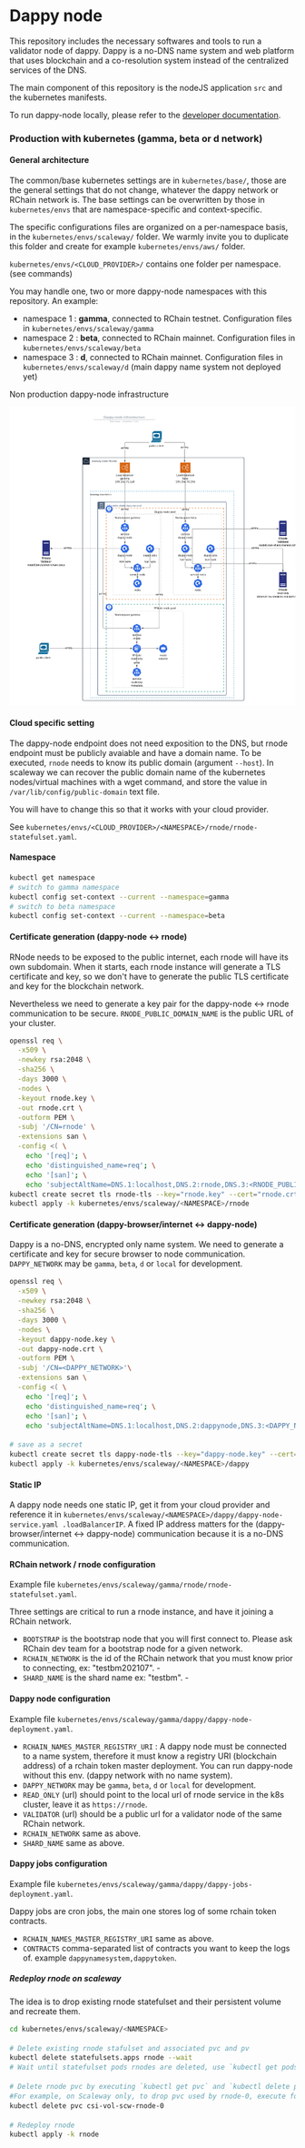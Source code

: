 # Dappy node

This repository includes the necessary softwares and tools to run a validator node of dappy. Dappy is a no-DNS name system and web platform that uses blockchain and a co-resolution system instead of the centralized services of the DNS.

The main component of this repository is the nodeJS application `src` and the kubernetes manifests.

To run dappy-node locally, please refer to the [developer documentation](/DEVELOPER.MD).

### Production with kubernetes (gamma, beta or d network)

#### General architecture

The common/base kubernetes settings are in `kubernetes/base/`, those are the general settings that do not change, whatever the dappy network or RChain network is. The base settings can be overwritten by those in `kubernetes/envs` that are namespace-specific and context-specific.

The specific configurations files are organized on a per-namespace basis, in the `kubernetes/envs/scaleway/` folder. We warmly invite you to duplicate this folder and create for example `kubernetes/envs/aws/` folder.

`kubernetes/envs/<CLOUD_PROVIDER>/` contains one folder per namespace. (see commands)

You may handle one, two or more dappy-node namespaces with this repository. An example:
- namespace 1 : **gamma**, connected to RChain testnet. Configuration files in `kubernetes/envs/scaleway/gamma`
- namespace 2 : **beta**, connected to RChain mainnet. Configuration files in `kubernetes/envs/scaleway/beta`
- namespace 3 : **d**, connected to RChain mainnet. Configuration files in `kubernetes/envs/scaleway/d` (main dappy name system not deployed yet)

Non production dappy-node infrastructure

![Dappy-node non production infrastructure](./docs/infrastructure.png)

#### Cloud specific setting

The dappy-node endpoint does not need exposition to the DNS, but rnode endpoint must be publicly avaiable and have a domain name. To be executed, `rnode` needs to know its public domain (argument `--host`).  In scaleway we can recover the public domain name of the kubernetes nodes/virtual machines with a wget command, and store the value in `/var/lib/config/public-domain` text file.

You will have to change this so that it works with your cloud provider.

See `kubernetes/envs/<CLOUD_PROVIDER>/<NAMESPACE>/rnode/rnode-statefulset.yaml`.

#### Namespace

```sh
kubectl get namespace
# switch to gamma namespace
kubectl config set-context --current --namespace=gamma
# switch to beta namespace
kubectl config set-context --current --namespace=beta
```

#### Certificate generation (dappy-node <-> rnode)

RNode needs to be exposed to the public internet, each rnode will have its own subdomain. When it starts, each rnode instance will generate a TLS certificate and key, so we don't have to generate the public TLS certificate and key for the blockchain network.

Nevertheless we need to generate a key pair for the dappy-node <-> rnode communication to be secure. `RNODE_PUBLIC_DOMAIN_NAME` is the public URL of your cluster.

```sh
openssl req \
  -x509 \
  -newkey rsa:2048 \
  -sha256 \
  -days 3000 \
  -nodes \
  -keyout rnode.key \
  -out rnode.crt \
  -outform PEM \
  -subj '/CN=rnode' \
  -extensions san \
  -config <( \
    echo '[req]'; \
    echo 'distinguished_name=req'; \
    echo '[san]'; \
    echo 'subjectAltName=DNS.1:localhost,DNS.2:rnode,DNS.3:<RNODE_PUBLIC_DOMAIN_NAME>')
kubectl create secret tls rnode-tls --key="rnode.key" --cert="rnode.crt" -n=<NAMESPACE>
kubectl apply -k kubernetes/envs/scaleway/<NAMESPACE>/rnode
```

#### Certificate generation (dappy-browser/internet <-> dappy-node)

Dappy is a no-DNS, encrypted only name system. We need to generate a certificate and key for secure browser to node communication. `DAPPY_NETWORK` may be `gamma`, `beta`, `d` or `local` for development.

```sh
openssl req \
  -x509 \
  -newkey rsa:2048 \
  -sha256 \
  -days 3000 \
  -nodes \
  -keyout dappy-node.key \
  -out dappy-node.crt \
  -outform PEM \
  -subj '/CN=<DAPPY_NETWORK>'\
  -extensions san \
  -config <( \
    echo '[req]'; \
    echo 'distinguished_name=req'; \
    echo '[san]'; \
    echo 'subjectAltName=DNS.1:localhost,DNS.2:dappynode,DNS.3:<DAPPY_NODE_PUBLIC_DOMAIN_NAME>')

# save as a secret
kubectl create secret tls dappy-node-tls --key="dappy-node.key" --cert="dappy-node.crt" -n=<NAMESPACE>
kubectl apply -k kubernetes/envs/scaleway/<NAMESPACE>/dappy
```

#### Static IP

A dappy node needs one static IP, get it from your cloud provider and reference it in `kubernetes/envs/scaleway/<NAMESPACE>/dappy/dappy-node-service.yaml .loadBalancerIP`. A fixed IP address matters for the (dappy-browser/internet <-> dappy-node) communication because it is a no-DNS communication.

#### RChain network / rnode configuration

Example file `kubernetes/envs/scaleway/gamma/rnode/rnode-statefulset.yaml`.

Three settings are critical to run a rnode instance, and have it joining a RChain network.
- `BOOTSTRAP` is the bootstrap node that you will first connect to. Please ask RChain dev team for a bootstrap node for a given network.
- `RCHAIN_NETWORK` is the id of the RChain network that you must know prior to connecting, ex: "testbm202107". -
- `SHARD_NAME` is the shard name ex: "testbm". -

#### Dappy node configuration

Example file `kubernetes/envs/scaleway/gamma/dappy/dappy-node-deployment.yaml`.

- `RCHAIN_NAMES_MASTER_REGISTRY_URI` : A dappy node must be connected to a name system, therefore it must know a registry URI (blockchain address) of a rchain token master deployment. You can run dappy-node without this env. (dappy network with no name system).
- `DAPPY_NETWORK` may be `gamma`, `beta`, `d` or `local` for development.
- `READ_ONLY` (url) should point to the local url of rnode service in the k8s cluster, leave it as `https://rnode`.
- `VALIDATOR` (url) should be a public url for a validator node of the same RChain network.
- `RCHAIN_NETWORK` same as above.
- `SHARD_NAME` same as above.


#### Dappy jobs configuration

Example file `kubernetes/envs/scaleway/gamma/dappy/dappy-jobs-deployment.yaml`.

Dappy jobs are cron jobs, the main one stores log of some rchain token contracts.
- `RCHAIN_NAMES_MASTER_REGISTRY_URI` same as above.
- `CONTRACTS` comma-separated list of contracts you want to keep the logs of. example `dappynamesystem,dappytoken`.


##### Redeploy rnode on scaleway

The idea is to drop existing rnode statefulset and their persistent volume and recreate them.

```sh
cd kubernetes/envs/scaleway/<NAMESPACE>

# Delete existing rnode stafulset and associated pvc and pv
kubectl delete statefulsets.apps rnode --wait
# Wait until statefulset pods rnodes are deleted, use `kubectl get pods` to know if rnode pods are fully deleted

# Delete rnode pvc by executing `kubectl get pvc` and `kubectl delete pvc <RNODE_PVC_NAME>`
#For example, on Scaleway only, to drop pvc used by rnode-0, execute folloowing command
kubectl delete pvc csi-vol-scw-rnode-0

# Redeploy rnode
kubectl apply -k rnode
```